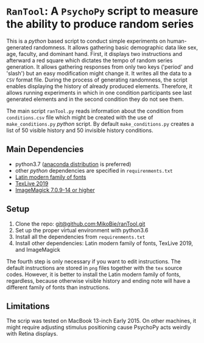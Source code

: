 # `RanTool`: A `PsychoPy` script to measure the ability to produce random series

This is a _python_ based script to conduct simple experiments on human-generated randomness. It allows gathering basic demographic data like sex, age, faculty, and dominant hand. First, it displays two instructions and afterward a red square which dictates the tempo of random series generation. It allows gathering responses from only two keys ('period' and 'slash') but an easy modification might change it. It writes all the data to a `CSV` format file. During the process of generating randomness, the script enables displaying the history of already produced elements. Therefore, it allows running experiments in which in one condition participants see last generated elements and in the second condition they do not see them.

The main script `ranTool.py` reads information about the condition from `conditions.csv` file which might be created with the use of `make_conditions.py` _python_ script. By 
default `make_conditions.py` creates a list of 50 visible history and 50 invisible history conditions.

## Main Dependencies

* python3.7 ([anaconda distribution](https://www.anaconda.com/download/) is preferred)
* other _python_ dependencies are specified in `requirenments.txt`
* [Latin modern family of fonts](http://www.gust.org.pl/projects/e-foundry/latin-modern)
* [TexLive 2019](https://www.tug.org/texlive/)
* [ImageMagick 7.0.9-14 or higher](https://imagemagick.org/index.php)

## Setup

1. Clone the repo: [git@github.com:MikoBie/ranTool.git](git@github.com:MikoBie/ranTool.git)
2. Set up the proper virtual environment with python3.6
3. Install all the dependencies from `requirenments.txt`
4. Install other dependencies: Latin modern family of fonts, TexLive 2019, and ImageMagick

The fourth step is only necessary if you want to edit instructions. The default instructions are stored in `png` files together with the `tex` source codes. However, it is better to install the Latin modern family of fonts, regardless, because otherwise visible history and ending note will have a different family of fonts than instructions.

## Limitations

The scrip was tested on MacBook 13-inch Early 2015. On other machines, it might require adjusting stimulus positioning cause PsychoPy acts weirdly with Retina displays.

